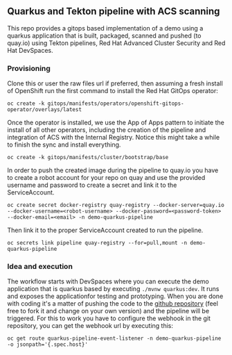 ## Quarkus and Tekton pipeline with ACS scanning

This repo provides a gitops based implementation of a demo using a quarkus application that is built, packaged, scanned and pushed (to quay.io) using Tekton pipelines, Red Hat Advanced Cluster Security and Red Hat DevSpaces.


### Provisioning
Clone this or user the raw files url if preferred, then assuming a fresh install of OpenShift run the first command to install the Red Hat GitOps operator:

```
oc create -k gitops/manifests/operators/openshift-gitops-operator/overlays/latest
```

Once the operator is installed, we use the App of Apps pattern to initiate the install of all other operators, including the creation of the pipeline and integration of ACS with the Internal Registry. Notice this might take a while to finish the sync and install everything.

```
oc create -k gitops/manifests/cluster/bootstrap/base
```

In order to push the created image during the pipeline to quay.io you have to create a robot account for your repo on quay and use the provided username and password to create a secret and link it to the ServiceAccount.

```
oc create secret docker-registry quay-registry --docker-server=quay.io --docker-username=<robot-username> --docker-password=<password-token> --docker-email=<email> -n demo-quarkus-pipeline
```

Then link it to the proper ServiceAccount created to run the pipeline.

```
oc secrets link pipeline quay-registry --for=pull,mount -n demo-quarkus-pipeline
```
### Idea and execution

The workflow starts with DevSpaces where you can execute the demo application that is quarkus based by executing `./mvnw quarkus:dev`. It runs and exposes the applicationfor testing and prototyping. When you are done with coding it's a matter of pushing the code to the [github repository](https://github.com/samueltauil/quarkus-meat-helper) (feel free to fork it and change on your own version) and the pipeline will be triggered.
For this to work you have to configure the webhook in the git repository, you can get the webhook url by executing this:

```
oc get route quarkus-pipeline-event-listener -n demo-quarkus-pipeline -o jsonpath='{.spec.host}'
```
